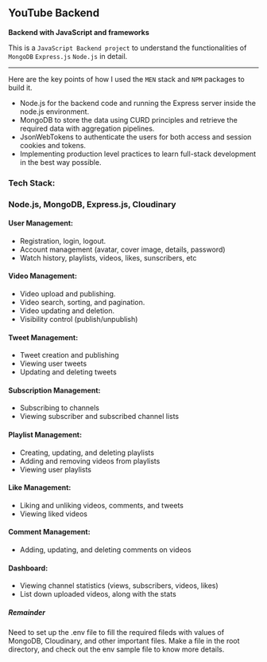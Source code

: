 ## YouTube Backend
**Backend with JavaScript and frameworks**

This is a `JavaScript Backend project` to understand the functionalities of `MongoDB` `Express.js` `Node.js` in detail.

---

Here are the key points of how I used the `MEN` stack and `NPM` packages to build it.

- Node.js for the backend code and running the Express server inside the node.js environment. 
- MongoDB to store the data using CURD principles and retrieve the required data with aggregation pipelines. 
- JsonWebTokens to authenticate the users for both access and session cookies and tokens. 
- Implementing production level practices to learn full-stack development in the best way possible. 

<!-- |Table | Goes | 
|---   |---   |
|API Documentation| Link| -->

### Tech Stack:
### Node.js, MongoDB, Express.js, Cloudinary


#### User Management:
- Registration, login, logout. 
- Account management (avatar, cover image, details, password)
- Watch history, playlists, videos, likes, sunscribers, etc

#### Video Management:
- Video upload and publishing.
- Video search, sorting, and pagination.
- Video updating and deletion.
- Visibility control (publish/unpublish)

#### Tweet Management:
- Tweet creation and publishing
- Viewing user tweets
- Updating and deleting tweets

#### Subscription Management:
- Subscribing to channels
- Viewing subscriber and subscribed channel lists

#### Playlist Management:
- Creating, updating, and deleting playlists
- Adding and removing videos from playlists
- Viewing user playlists

#### Like Management:
- Liking and unliking videos, comments, and tweets
- Viewing liked videos

#### Comment Management:
- Adding, updating, and deleting comments on videos

#### Dashboard:
- Viewing channel statistics (views, subscribers, videos, likes)
- List down uploaded videos, along with the stats

##### Remainder

Need to set up the .env file to fill the required fileds with values of MongoDB, Cloudinary, and other important files. Make a file in the root directory, and check out the env sample file to know more details.